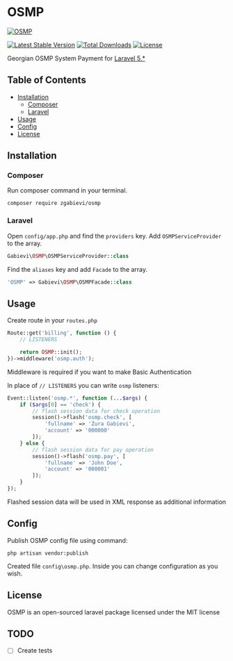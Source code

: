 # OSMP

[![OSMP](http://i.imgsafe.org/34a2e47.jpg)](https://github.com/zgabievi/OSMP)

[![Latest Stable Version](https://poser.pugx.org/zgabievi/OSMP/version.png)](https://packagist.org/packages/zgabievi/OSMP)
[![Total Downloads](https://poser.pugx.org/zgabievi/OSMP/d/total.png)](https://packagist.org/packages/zgabievi/OSMP)
[![License](https://poser.pugx.org/zgabievi/OSMP/license)](https://packagist.org/packages/zgabievi/OSMP)

Georgian OSMP System Payment for [Laravel 5.*](http://laravel.com/)

## Table of Contents
- [Installation](#installation)
    - [Composer](#composer)
    - [Laravel](#laravel)
- [Usage](#usage)
- [Config](#config)
- [License](#license)

## Installation

### Composer

Run composer command in your terminal.

    composer require zgabievi/osmp

### Laravel

Open `config/app.php` and find the `providers` key. Add `OSMPServiceProvider` to the array.

```php
Gabievi\OSMP\OSMPServiceProvider::class
```

Find the `aliases` key and add `Facade` to the array. 

```php
'OSMP' => Gabievi\OSMP\OSMPFacade::class
```

## Usage

Create route in your `routes.php`

```php
Route::get('billing', function () {
	// LISTENERS

	return OSMP::init();
})->middleware('osmp.auth');
```

Middleware is required if you want to make Basic Authentication

In place of `// LISTENERS` you can write `osmp` listeners:

```php
Event::listen('osmp.*', function (...$args) {
	if ($args[0] == 'check') {
		// flash session data for check operation
		session()->flash('osmp.check', [
			'fullname' => 'Zura Gabievi',
			'account' => '000000'
		]);
	} else {
		// flash session data for pay operation
		session()->flash('osmp.pay', [
			'fullname' => 'John Doe',
			'account' => '000001'
		]);
	}
});
```

Flashed session data will be used in XML response as additional information

## Config

Publish OSMP config file using command:

```
php artisan vendor:publish
```

Created file `config\osmp.php`. Inside you can change configuration as you wish.

## License

OSMP is an open-sourced laravel package licensed under the MIT license

## TODO
- [ ] Create tests
